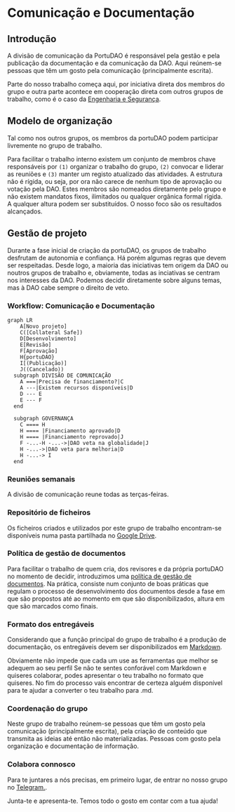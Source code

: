 # Comunicação e Documentação

## Introdução

A divisão de comunicação da PortuDAO é responsável pela gestão e pela publicação da documentação e da comunicação da DAO. Aqui reúnem-se pessoas que têm um gosto pela comunicação (principalmente escrita).

Parte do nosso trabalho começa aqui, por iniciativa direta dos membros do grupo  e outra parte acontece em cooperação direta com outros grupos de trabalho, como é o caso da [Engenharia e Segurança](engenharia-e-seguranca.md).

## Modelo de organização

Tal como nos outros grupos, os membros da portuDAO podem participar livremente no grupo de trabalho.

Para facilitar o trabalho interno existem um conjunto de membros chave responsáveis por `(1)` organizar o trabalho do grupo, `(2)` convocar e liderar as reuniões e `(3)` manter um registo atualizado das atividades. A estrutura não é rígida, ou seja, por ora não carece de nenhum tipo de aprovação ou votação pela DAO. Estes membros são nomeados diretamente pelo grupo e não existem mandatos fixos, ilimitados ou qualquer orgânica formal rígida. A qualquer altura podem ser substituídos. O nosso foco são os resultados alcançados.

## Gestão de projeto

Durante a fase inicial de criação da portuDAO, os grupos de trabalho desfrutam de autonomia e confiança. Há porém algumas regras que devem ser respeitadas. Desde logo, a maioria das iniciativas tem origem da DAO ou noutros grupos de trabalho e, obviamente, todas as inciativas se centram nos interesses da DAO. Podemos decidir diretamente sobre alguns temas, mas à DAO cabe sempre o direito de veto.

### Workflow: Comunicação e Documentação

```mermaid
graph LR
    A[Novo projeto]
    C([Collateral Safe])
    D[Desenvolvimento]
    E[Revisão]
    F[Aprovação]
    H{portuDAO}
    I[(Publicação)]
    J((Cancelado))
  subgraph DIVISÃO DE COMUNICAÇÃO
    A ===|Precisa de financiamento?|C
    A ---|Existem recursos disponíveis|D
    D --- E
    E --- F 
  end

  subgraph GOVERNANÇA
    C ==== H
    H ==== |Financiamento aprovado|D
    H ==== |Financiamento reprovado|J
    F -...-H -...->|DAO veta na globalidade|J 
    H -...->|DAO veta para melhoria|D
    H -...-> I
  end
```

### Reuniões semanais

A divisão de comunicação reune todas as terças-feiras.

### Repositório de ficheiros

Os ficheiros criados e utilizados por este grupo de trabalho encontram-se disponíveis numa pasta partilhada no [Google Drive](https://drive.google.com/drive/folders/17d0uCj4NcsAjd2O5ldoBAAO\_8oncYyBL).

### Política de gestão de documentos

Para facilitar o trabalho de quem cria, dos revisores e da própria portuDAO no momento de decidir, introduzimos uma [política de gestão de documentos](politica-de-gestao-de-documentos.md). Na prática, consiste num conjunto de boas práticas que regulam o processo de desenvolvimento dos documentos desde a fase em que são propostos até ao momento em que são disponibilizados, altura em que são marcados como finais.

### Formato dos entregáveis

Considerando que a função principal do grupo de trabalho é a produção de documentação, os entregáveis devem ser disponibilizados em [Markdown](https://docs.github.com/pt/get-started/writing-on-github/getting-started-with-writing-and-formatting-on-github/basic-writing-and-formatting-syntax).

Obviamente não impede que cada um use as ferramentas que melhor se adequem ao seu perfil  Se não te sentes conforável com Markdown e quiseres colaborar, podes apresentar o teu trabalho no formato que quiseres. No fim do processo vais encontrar de certeza alguém disponível para te ajudar a converter o teu trabalho para .md.

### Coordenação do grupo

Neste grupo de trabalho reúnem-se pessoas que têm um gosto pela comunicação (principalmente escrita), pela criação de conteúdo que transmita as ideias até então não materializadas. Pessoas com gosto pela organização e documentação de informação.

### Colabora connosco

Para te juntares a nós precisas, em primeiro lugar, de entrar no nosso grupo no [Telegram.](https://t.me/portudao_comunicacao).

Junta-te e apresenta-te. Temos todo o gosto em contar com a tua ajuda!

